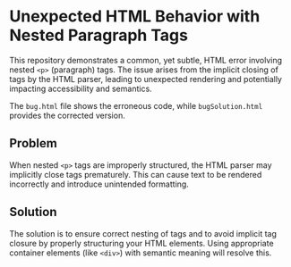 # Unexpected HTML Behavior with Nested Paragraph Tags

This repository demonstrates a common, yet subtle, HTML error involving nested `<p>` (paragraph) tags.  The issue arises from the implicit closing of tags by the HTML parser, leading to unexpected rendering and potentially impacting accessibility and semantics.

The `bug.html` file shows the erroneous code, while `bugSolution.html` provides the corrected version.

## Problem

When nested `<p>` tags are improperly structured, the HTML parser may implicitly close tags prematurely. This can cause text to be rendered incorrectly and introduce unintended formatting.

## Solution

The solution is to ensure correct nesting of tags and to avoid implicit tag closure by properly structuring your HTML elements.  Using appropriate container elements (like `<div>`) with semantic meaning will resolve this.
